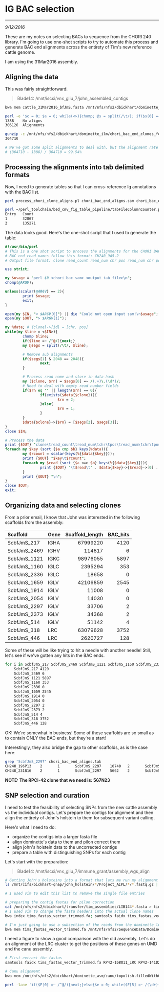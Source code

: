 # IG BAC selection
---
*9/12/2016*

These are my notes on selecting BACs to sequence from the CHORI 240 library. I'm going to use one-shot scripts to try to automate this process and generate BAC end alignments across the entirety of Tim's new reference cattle genome.

I am using the 31Mar2016 assembly.

## Aligning the data

This was fairly straightforward. 

> Blade14: /mnt/iscsi/vnx_gliu_7/john_assembled_contigs

```bash
bwa mem cattle_31Mar2016_bfJmS.fasta /mnt/nfs/nfs2/dbickhart/dominette_ilm/chori_bac_end_clones_formatted.fasta.gz > chori_bac_end_aligns.sam

perl -e '$c = 0; $a = 0; while(<>){chomp; @s = split(/\t/); if($s[0] =~ /^@/){next;} if($s[2] eq "*"){$c++;}else{$a++;}} print "$c\n$a\n";' < chori_bac_end_aligns.sam
1388	No aligns
306126	Alignments

gunzip -c /mnt/nfs/nfs2/dbickhart/dominette_ilm/chori_bac_end_clones_formatted.fasta.gz | grep '>' | wc -l
304710

# We've got some split alignments to deal with, but the alignment rate is quite good
# (304710 - 1388) / 304710 = 99.54%
```

## Processing the alignments into tab delimited formats

Now, I need to generate tables so that I can cross-reference Ig annotations with the BAC list.

```bash
perl process_chori_clone_aligns.pl chori_bac_end_aligns.sam chori_bac_end_aligns.tab

perl ~/perl_toolchain/bed_cnv_fig_table_pipeline/tabFileColumnCounter.pl -f chori_bac_end_aligns.tab -c 1
Entry   Count
1       32067
2       135271
```

The data looks good. Here's the one-shot script that I used to generate the table:

```perl
#!/usr/bin/perl
# This is a one shot script to process the alignments for the CHORI BACs
# BAC end read names follow this format: CH240_9A5.2
# Output file format: clone read_count read_num chr pos read_num chr pos

use strict;

my $usage = "perl $0 <chori bac sam> <output tab file>\n";
chomp(@ARGV);

unless(scalar(@ARGV) == 2){
        print $usage;
        exit;
}

open(my $IN, "< $ARGV[0]") || die "Could not open input sam!\n$usage";
open(my $OUT, "> $ARGV[1]");

my %data; # {clone}->{id} = [chr, pos]
while(my $line = <$IN>){
        chomp $line;
        if($line =~ /^@/){next;}
        my @segs = split(/\t/, $line);

        # Remove sub alignments
        if($segs[1] & 2048 == 2048){
                next;
        }

        # Process read name and store in data hash
        my ($clone, $rn) = $segs[0] =~ /(.+)\.(\d*)/;
        # Need to deal with empty read number fields
        if($rn eq '' || length($rn) == 0){
                if(exists($data{$clone})){
                        $rn = 2;
                }else{
                        $rn = 1;
                }
        }
        $data{$clone}->{$rn} = [$segs[2], $segs[3]];
}
close $IN;

# Process the data
print {$OUT} "clone\tread_count\tread_num\tchr\tpos\tread_num\tchr\tpos\n";
foreach my $key (sort {$a cmp $b} keys(%data)){
        my $rcount = scalar(keys(%{$data{$key}}));
        print {$OUT} "$key\t$rcount";
        foreach my $read (sort {$a <=> $b} keys(%{$data{$key}})){
                print {$OUT} "\t$read\t" . $data{$key}->{$read}->[0] . "\t" . $data{$key}->{$read}->[1];
        }
        print {$OUT} "\n";
}
close $OUT;
exit;
```

## Organizing data and selecting clones

From a prior email, I know that John was interested in the following scaffolds from the assembly:

| Scaffold | Gene | Scaffold_length | BAC_hits |
| :--- | :--- | ---: | ---: |
ScbfJmS_217  |    IGHA | 67999220 | 4120
ScbfJmS_2469 |  IGHV | 114817 | 6 
ScbfJmS_1121 |  IGKC | 98976055 | 5897
ScbfJmS_1160 |  IGLC | 2395294 | 353
ScbfJmS_2336 |  IGLC | 18658 | 0
ScbfJmS_1659 |  IGLV | 42106859 | 2545
ScbfJmS_1914 |  IGLV | 11008 | 0
ScbfJmS_2054 |  IGLV | 14030 | 0
ScbfJmS_2297 |  IGLV | 33706 | 2
ScbfJmS_2373 |  IGLV | 34368 | 2
ScbfJmS_514  |  IGLV | 51142 | 4
ScbfJmS_318  |  LRC | 63079628 | 3752
ScbfJmS_446  |  LRC | 2620727 | 128

Some of these will be like trying to hit a needle with another needle! Still, let's see if we've gotten any hits in the BAC ends.

```bash
for i in ScbfJmS_217 ScbfJmS_2469 ScbfJmS_1121 ScbfJmS_1160 ScbfJmS_2336 ScbfJmS_1659 ScbfJmS_1914 ScbfJmS_2054 ScbfJmS_2297 ScbfJmS_2373 ScbfJmS_514 ScbfJmS_318 ScbfJmS_446; do echo $i; grep -P "$i\t" chori_bac_end_aligns.tab | wc -l; done
	ScbfJmS_217 4120
	ScbfJmS_2469 6
	ScbfJmS_1121 5897
	ScbfJmS_1160 353
	ScbfJmS_2336 0
	ScbfJmS_1659 2545
	ScbfJmS_1914 0
	ScbfJmS_2054 0
	ScbfJmS_2297 2
	ScbfJmS_2373 2
	ScbfJmS_514 4
	ScbfJmS_318 3752
	ScbfJmS_446 128

```

OK! We're somewhat in business! Some of these scaffolds are so small as to contain ONLY the BAC ends, but they're a start!

Interestingly, they also bridge the gap to other scaffolds, as is the case here:

```bash
grep 'ScbfJmS_2297' chori_bac_end_aligns.tab
CH240_196P13    2       1       ScbfJmS_2297    10740   2       ScbfJmS_1659    41941553
CH240_231B16    2       1       ScbfJmS_2297    5662    2       ScbfJmS_1659    42001414
```

**NOTE: The RPCI-42 clone that we need is: 567N23**

## SNP selection and curation

I need to test the feasibility of selecting SNPs from the new cattle assembly vs the individual contigs. Let's prepare the contigs for alignment and then align the entirety of John's holstein to them for subsequent variant calling.

Here's what I need to do:
* organize the contigs into a larger fasta file
* align dominette's data to them and pilon correct them
* align john's holstein data to the uncorrected contigs
* prepare a table with distinguishing SNPs for each contig

Let's start with the preparation:

> Blade14: /mnt/iscsi/vnx_gliu_7/immune_grant/assembly_wgs_align

```bash
# Getting John's holsteins into a format that lets me run my alignment program on them
ls /mnt/cifs/bickhart-qnap/john_holstein/*/Project_AIPL/*/*.fastq.gz | perl -e '%h; while(<>){chomp; @b = split(/\//); @s = split(/[\_\.]/, $b[-1]); $h{$s[0]}->{$b[5]}->{$s[4]}->{$s[2]}->{$s[3]} = join("/", @b);} foreach my $an (keys(%h)){foreach my $flow (keys(%{$h{$an}})){ foreach my $split (keys(%{$h{$an}->{$flow}})){ foreach my $lane (keys(%{$h{$an}->{$flow}->{$split}})){ print $h{$an}->{$flow}->{$split}->{$lane}->{"R1"} . "\t" . $h{$an}->{$flow}->{$split}->{$lane}->{"R2"} . "\t$flow\t$an\n";}}}}' > john_animals_list.spreadsheet.simple

# I used vim to edit this list to remove the single file entries

# preparing the contig fastas for pilon correction
cat /mnt/nfs/nfs2/dbickhart/transfer/tim_assemblies/LIB144*.fasta > tims_fastas_vector_trimmed.fa
# I used vim to change the fasta headers into the actual clone names
bwa index tims_fastas_vector_trimmed.fa; samtools faidx tims_fastas_vector_trimmed.fa

# I'm just going to use a subsection of the reads from the dominette lung tissue list here
bwa mem tims_fastas_vector_trimmed.fa /mnt/nfs/nfs2/SequenceData/Dominette/Dominette_NextSeq_data/Run_1/LIB18483_S1_L003_R1_001.fastq.gz /mnt/nfs/nfs2/SequenceData/Dominette/Dominette_NextSeq_data/Run_1/LIB18483_S1_L003_R2_001.fastq.gz | samtools view -bS -F 4 - | samtools sort -o tims_fastas_vector_trimmed.bam -T tims -

```

I need a figure to show a good comparison with the old assembly. Let's do an alignment of the LRC cluster to get the positions of these genes on UMD and the canu assembly.

```bash
# First extract the fastas
samtools faidx tims_fastas_vector_trimmed.fa RP42-168O11_LRC RP42-141D20_LRC RPCI42_65A17_LRC > tims_unpolished_lrcs.fa

# Canu alignment
bwa mem /mnt/nfs/nfs2/dbickhart/dominette_asm/canu/topolish.filledWithCanuAndPBJelly.fasta.gz tims_unpolished_lrcs.fa > tims_unpolished_lrcs.sam

perl -lane 'if($F[0] =~ /^@/){next;}else{$e = 0; while($F[5] =~ /(\d+)(\D{1})/g){if($2 eq "M" || $2 eq "D" || $2 eq "S" || $2 eq "X"){$e += $1;}} $e += $F[3]; $l = $e - $F[3]; print "$F[0]\t$F[1]\t$F[2]\t$F[3]\t$e\t$l";}' < tims_unpolished_lrcs.sam